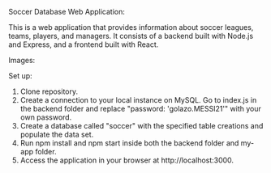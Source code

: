 Soccer Database Web Application:

This is a web application that provides information about soccer leagues, teams, players, and managers. It consists of a backend built with Node.js and Express, and a frontend built with React.

Images:

Set up:

1. Clone repository.
2. Create a connection to your local instance on MySQL. Go to index.js in the backend folder and replace "password: 'golazo.MESSI21'" with your own password.
3. Create a database called "soccer" with the specified table creations and populate the data set.
4. Run npm install and npm start inside both the backend folder and my-app folder.
5. Access the application in your browser at http://localhost:3000.